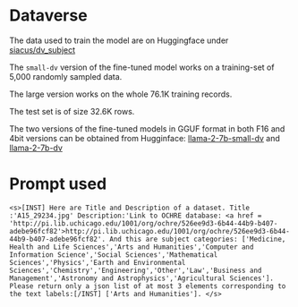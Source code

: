 # Dataverse
The data used to train the model are on Huggingface under [siacus/dv_subject](https://huggingface.co/datasets/siacus/dv_subject)

The `small-dv` version of the fine-tuned model works on a training-set of 5,000 randomly sampled data.

The large version works on the whole 76.1K training records.

The test set is of size 32.6K rows.

The two versions of the fine-tuned models in GGUF format in both F16 and 4bit versions can be obtained from Hugginface: [llama-2-7b-small-dv](https://huggingface.co/siacus/llama-2-7b-small-dv) and [llama-2-7b-dv](https://huggingface.co/siacus/llama-2-7b-dv)

# Prompt used
`<s>[INST] Here are Title and Description of a dataset. Title :'A15_29234.jpg' Description:'Link to OCHRE database: <a href = 'http://pi.lib.uchicago.edu/1001/org/ochre/526ee9d3-6b44-44b9-b407-adebe96fcf82'>http://pi.lib.uchicago.edu/1001/org/ochre/526ee9d3-6b44-44b9-b407-adebe96fcf82'. And this are subject categories: ['Medicine, Health and Life Sciences','Arts and Humanities','Computer and Information Science','Social Sciences','Mathematical Sciences','Physics','Earth and Environmental Sciences','Chemistry','Engineering','Other','Law','Business and Management','Astronomy and Astrophysics','Agricultural Sciences']. Please return only a json list of at most 3 elements corresponding to the text labels:[/INST] ['Arts and Humanities']. </s>`
